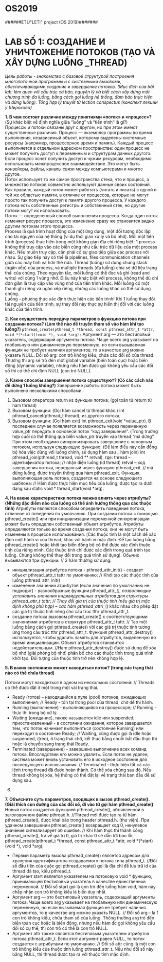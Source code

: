 # OS2019
######ETU"LETI" project (OS 2019)#######

# LAB SỐ 1: СОЗДАНИЕ И УНИЧТОЖЕНИЕ ПОТОКОВ (TẠO VÀ XÂY DỰNG LUỒNG _THREAD)

*Цель работы - знакомство с базовой структурой построения многопоточной программы и с системными вызовами, обеспечивающими создание и завершение потоков. (Mục đích của bài lab: làm quen với cấu trúc cơ bản, nguyên lý và biết cách xây dựng một chương trình đa luồng, bằng cách gọi luồng hệ thống, đảm bảo thực hiện và dừng luồng).*
*Tổng hợp lý thuyết từ lection conspectus (конспект лекции у Широкова)*  

**1. В чем состоит различие между понятиями «поток» и «процесс»?**    
(Sự khác biệt về định nghĩa giữa “luồng” và “tiến trình” là gì?)  
  Процессы и потоки связаны друг с другом, но при этом имеют существенные различия.
Процесс — экземпляр программы во время выполнения, независимый объект, которому выделены системные ресурсы (например, процессорное время и память). Каждый процесс выполняется в отдельном адресном пространстве: один процесс не может получить доступ к переменным и структурам данных другого. Если процесс хочет получить доступ к чужим ресурсам, необходимо использовать межпроцессное взаимодействие. Это могут быть конвейеры, файлы, каналы связи между компьютерами и многое другое.  
Поток использует то же самое пространства стека, что и процесс, а множество потоков совместно используют данные своих состояний. Как правило, каждый поток может работать (читать и писать) с одной и той же областью памяти, в отличие от процессов, которые не могут просто так получить доступ к памяти другого процесса. У каждого потока есть собственные регистры и собственный стек, но другие потоки могут их использовать.  
Поток — определенный способ выполнения процесса. Когда один поток изменяет ресурс процесса, это изменение сразу же становится видно другим потокам этого процесса.  
Process là quá trình hoạt động của một ứng dụng, một đối tượng độc lập cho tài nguyên của hệ thống (ví dụ thời gian xử lý và bộ nhớ). Mỗi một tiến trình (process) thực hiện trong một không gian địa chỉ riêng biệt: 1 process không thể truy cập vào các biến cũng như cấu trúc dữ liệu của một process khác. Nếu muốn truy cập, cần phải có sự giao tiếp giữa các process với nhau. Sự giao tiếp này có thể là pipelines, files communication channels giữa các máy tính và hơn thế nữa.
Thread (luồng) sử dụng chung stack (ngăn xếp) của process, và multiple threads (đa luồng) chia sẻ dữ liệu trạng thái của chúng. Theo nguyên tắc, mỗi luồng có thể đọc và ghi (read and write) với cùng 1 vùng nhớ. Điều này khác biệt với process, không thể dù chỉ đơn giản là truy cập vào vùng nhớ của tiến trình khác. Mỗi luồng có một thanh ghi riêng và ngăn xếp riêng, nhưng các luồng khác có thể sử dụng chúng.  
 Luồng – phương thức xác định thực hiện các tiến trình! Khi 1 luồng thay đổi tài nguyên của tiến trình, sự thay đổi này thực sự hiển thị đối với các luồng khác của tiến trình.  
 
**2. Как осуществить передачу параметров в функцию потока при создании потока? (Làm thế nào để truyền tham số vào hàm khi tạo luồng?)**  ````pthread_create(pthread_t *thread, const pthread_attr_t *attr, void *(*start)(void *), void *arg);````
Аргумент arg — это бестиповый указатель, содержащий аргументы потока. Чаще всего arg указывает на глобальную или динамическую переменную, но если вызываемая функция не требует наличия аргументов, то в качестве arg можно указать NULL.
Đối số arg: con trỏ không kiểu, chứa các đối số của thread. Thường thì arg sẽ trỏ đến một global variable (biến toàn cục) hoặc biến động (dynamic variable), nhưng nếu hàm được gọi không yêu cầu các đối số thì có thể chỉ định NULL (con trỏ NULL).

**3. Какие способы завершения потока существуют? (Có các cách nào để dừng 1 luồng không?)**
Завершение работы потока может быть выполнено несколькими способами.
1.	Вызовом оператора return из функции потока; (gọi toán tử return từ hàm thread)
2.	Вызовом функции: (Gọi hàm cancel từ thread khác.)
int pthread_cancel(pthread_t thread);
из другого потока;
3.	Вызовом функции: (Gọi hàm exit)
int pthread_exit(void *value_ptr).
В последнем случае появляется возможность через переменную value_ptr передать в основной поток “код завершения”.  (Trong trường hợp cuối có thể thông qua biến value_ptr truyền vào thread “mã dừng”.
При этом необходимо синхронизировать завершение с основным потоком, используя следующую функцию: (Để làm điều này cần đồng bộ hóa việc dừng với luồng chính, sử dụng hàm sau _ hàm join)
int pthread_join(pthread_t thread, void ** retval),
где:
thread – идентификатор потока; // nhận diện luồng (id thread)
retval – код завершения потока, переданный через функцию pthread_exit. // mã dừng luồng, được truyền thông qua hàm pthread_exit.
Функция, выполняющая роль потока, создается на основе следующего шаблона: // Hàm được thực hiện mục tiêu của luồng, được tạo ra dưới dạng sau
static void * thread_start(void *arg).

**4. На какие характеристики потока можно влиять через атрибуты? (Những đặc điểm nào của luồng có thể ảnh hưởng thông qua các thuộc tính)**
Атрибуты являются способом определить поведение потока, отличное от поведения по умолчанию. При создании потока с помощью pthread_create() или при инициализации переменной синхронизации может быть определен собственный объект атрибутов. Атрибуты определяются только во время создания потока; они не могут быть изменены в процессе использования.
(Các thuộc tính là một cách để xác định một hành vi của thread, khác với hành vi mặc định. Để tạo luồng bằng pthread_create() hoặc khởi tạo biến đồng bộ có thể được xác định thuộc tính của riêng mình. Các thuộc tính chỉ được xác định trong quá trình tạo luồng. Chúng không thể thay đổi trong quá trình sử dụng).
Обычно вызываются три функции: // 3 hàm thường sử dụng:
* инициализация атрибутов потока - pthread_attr_init() - создает объект pthread_attr_t tattr по умолчанию; // Khởi tạo các thuộc tính của luồng pthread_attr_init()
* изменение значений атрибутов (если значения по умолчанию не подходят) - разнообразные функции pthread_attr_*(), позволяющие установить значения индивидуальных атрибутов для структуры pthread_attr_t tattr; // Thay đổi giá trị của thuộc tính (nếu giá trị mặc định không phù hợp) – các hàm pthread_attri_*() khác nhau cho phép đặt các giá trị thuộc tính riêng cho cấu trúc tthr pthread_attr_t.
* создание потока вызовом pthread_create() с соответствующими значениями атрибутов в структуре pthread_attr_t tattr. // Tạo một luồng bằng cách gọi pthread_create() với các giá trị thuộc tính tương ứng trong cấu trúc tthr pthread_attr_t.
Функция pthread_attr_destroy() используется, чтобы удалить память для атрибутов, выделенную во время инициализации. Объект атрибутов становится недействительным. //Hàm pthread_attr_destroy() được sử dụng để xóa bộ nhớ (giải phóng bộ nhớ) phân bổ cho các thuộc tính trong quá trình khởi tạo. Đối tượng của thuộc tính trở nên không hợp lệ.

**5. В каких состояниях может находиться поток? (trong các trạng thái nào có thể chứa thread)**

Потоки могут находиться в одном из нескольких состояний:
 // Threads có thể được đặt ở một trong một vài trạng thái.
* Ready (готов) – находящийся в пуле (pool) потоков, ожидающих выполнения; 
// Ready -  tồn tại trong pool của thread, chờ để thi hành.
* Running (выполнение) - выполняющийся на процессоре;
 // Running -  thực thi trong bộ xử lý.
* Waiting (ожидание), также называется idle или suspended, приостановленный - в состоянии ожидания, которое завершается тем, что поток начинает выполняться (состояние Running) или переходит в состояние Ready; 
// Waiting, cũng được gọi là idle hoặc suspended, (treo), ở trạng thái chờ, kết thúc bằng chuỗi bắt đầu thực thi hoặc là chuyển sang trạng thái Ready.
* Terminated (завершение) - завершено выполнение всех команд потока. Впоследствии его можно удалить. Если поток не удален, система может вновь установить его в исходное состояние для последующего использования.
 // Terminated – thực hiện tất cả các lệnh trong thread đã được hoàn thành. Có thể xóa chúng sau đó. Nếu thread không bị xóa, hệ thống có thể đặt lại về trạng thái ban đầu để sử dụng sau.
6. <leksi>
**7.  Объясните суть параметров, входящих в вызов pthread_create(). (Giải thích con đường của các đối số, đi vào từ gọi hàm pthread_create()** 
Новый поток создается функцией pthread_create(), объявленной в заголовочном файле pthread.h. 
//Thread mới được tạo ra từ hàm pthread_create(), được khai báo trong header pthread.h. (thư viện).
При удачном завершении pthread_create() возвращает код 0, ненулевое значение сигнализирует об ошибке.
	// Khi hàm thực thi thành công pthread_create(), trả về giá trị 0, giá trị khác 0 sẽ dẫn tới báo lỗi.
pthread_create(pthread_t *thread, const pthread_attr_t *attr, void *(*start)(void *), void *arg);
* Первый параметр вызова pthread_create() является адресом для хранения идентификатора создаваемого потока типа pthread_t.
	//Đối số đầu tiên của cuộc gọi pthread_create() gọi là địa chỉ để lưu trữ id của thread đã tạo, kiểu pthread_t.
* Аргумент start является указателем на потоковую void * функцию, принимающей бестиповый указатель в качестве единственной переменной.
	// Đối số start gọi là con trỏ đến luồng hàm void,  hàm này chấp nhận con trỏ không kiểu là biến duy nhất.
* Аргумент arg — это бестиповый указатель, содержащий аргументы потока. Чаще всего arg указывает на глобальную или динамическую переменную, но если вызываемая функция не требует наличия аргументов, то в качестве arg можно указать NULL.
 	// Đối số arg – là 1 con trỏ không kiểu, chứa tham số của luồng. Thông thường arg trỏ đến biến toàn cục hoặc là biến động, nhưng nếu hàm đc gọi không yêu cầu đối số cụ thể, thì con trỏ có thể là con trỏ NULL.
* Аргумент attr также является бестиповым указателем атрибутов потока pthread_attr_t. Если этот аргумент равен NULL, то поток создается с атрибутами по умолчанию.
 	// Đối số attr cũng là một con trỏ không kiểu của thuộc tính luồng pthread_attr_t. Nếu như đối số này bằng NULL, thì thread được tạo ra với thuộc tính mặc định.
